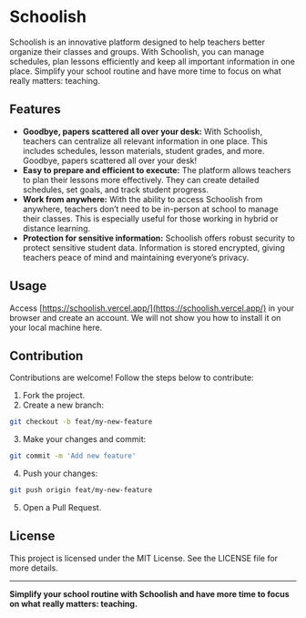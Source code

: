 # Schoolish

Schoolish is an innovative platform designed to help teachers better organize their classes and groups. With Schoolish, you can manage schedules, plan lessons efficiently and keep all important information in one place. Simplify your school routine and have more time to focus on what really matters: teaching.

## Features

- **Goodbye, papers scattered all over your desk:** With Schoolish, teachers can centralize all relevant information in one place. This includes schedules, lesson materials, student grades, and more. Goodbye, papers scattered all over your desk!
- **Easy to prepare and efficient to execute:** The platform allows teachers to plan their lessons more effectively. They can create detailed schedules, set goals, and track student progress.
- **Work from anywhere:** With the ability to access Schoolish from anywhere, teachers don’t need to be in-person at school to manage their classes. This is especially useful for those working in hybrid or distance learning.
- **Protection for sensitive information:** Schoolish offers robust security to protect sensitive student data. Information is stored encrypted, giving teachers peace of mind and maintaining everyone’s privacy.

## Usage

Access [https://schoolish.vercel.app/](https://schoolish.vercel.app/) in your browser and create an account. We will not show you how to install it on your local machine here.

## Contribution

Contributions are welcome! Follow the steps below to contribute:

1. Fork the project.
2. Create a new branch:
```bash
git checkout -b feat/my-new-feature
```
3. Make your changes and commit:
```bash
git commit -m 'Add new feature'
```
4. Push your changes:
```bash
git push origin feat/my-new-feature
```
5. Open a Pull Request.

## License

This project is licensed under the MIT License. See the LICENSE file for more details.

---

**Simplify your school routine with Schoolish and have more time to focus on what really matters: teaching.** 
